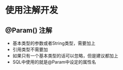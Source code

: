 # 使用注解开发


## @Param() 注解
* 基本类型的参数或者String类型，需要加上
* 引用类型不需要加
* 如果只有一个基本类型的话可以忽略，但是建议都加上
* SQL中使用的就是@Param中设定的属性名

